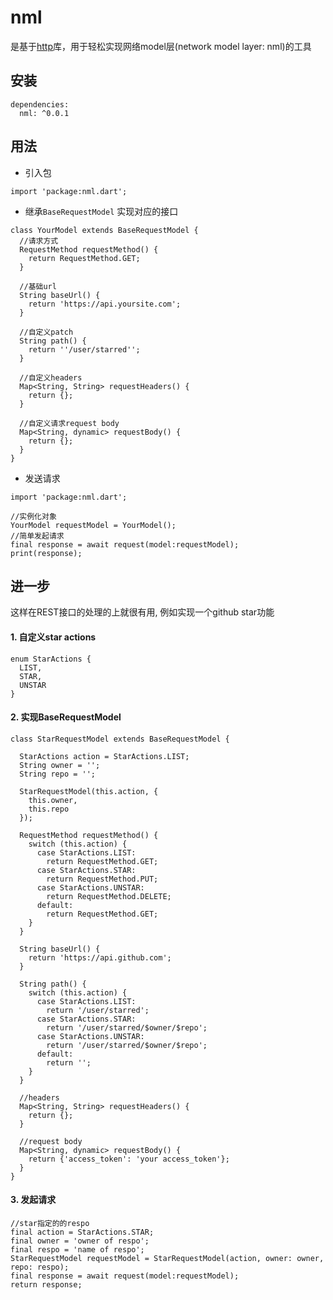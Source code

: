 # nml

是基于[http](https://pub.dartlang.org/packages/http/versions/0.11.3+16)库，用于轻松实现网络model层(network model layer: nml)的工具

## 安装

```
dependencies:
  nml: ^0.0.1
```

## 用法

* 引入包
```
import 'package:nml.dart';
```

* 继承`BaseRequestModel` 实现对应的接口
```
class YourModel extends BaseRequestModel {
  //请求方式
  RequestMethod requestMethod() {
    return RequestMethod.GET;
  }

  //基础url
  String baseUrl() {
    return 'https://api.yoursite.com';
  }

  //自定义patch
  String path() {
    return ''/user/starred'';
  }

  //自定义headers
  Map<String, String> requestHeaders() {
    return {};
  }

  //自定义请求request body
  Map<String, dynamic> requestBody() {
    return {};
  }
}
```  

* 发送请求
```
import 'package:nml.dart';

//实例化对象
YourModel requestModel = YourModel();
//简单发起请求
final response = await request(model:requestModel);
print(response);
```


## 进一步

这样在REST接口的处理的上就很有用, 例如实现一个github star功能

#### 1. 自定义star actions
```
enum StarActions {
  LIST,
  STAR,
  UNSTAR
}
```

#### 2. 实现BaseRequestModel
```
class StarRequestModel extends BaseRequestModel {

  StarActions action = StarActions.LIST;
  String owner = '';
  String repo = '';

  StarRequestModel(this.action, {
    this.owner,
    this.repo
  });

  RequestMethod requestMethod() {
    switch (this.action) {
      case StarActions.LIST:
        return RequestMethod.GET;
      case StarActions.STAR:
        return RequestMethod.PUT;
      case StarActions.UNSTAR:
        return RequestMethod.DELETE;
      default:
        return RequestMethod.GET;
    }
  }

  String baseUrl() {
    return 'https://api.github.com';
  }

  String path() {
    switch (this.action) {
      case StarActions.LIST:
        return '/user/starred';
      case StarActions.STAR:
        return '/user/starred/$owner/$repo';
      case StarActions.UNSTAR:
        return '/user/starred/$owner/$repo';
      default:
        return '';
    }
  }

  //headers
  Map<String, String> requestHeaders() {
    return {};
  }

  //request body
  Map<String, dynamic> requestBody() {
    return {'access_token': 'your access_token'};
  }
}
```

#### 3. 发起请求

```
//star指定的的respo
final action = StarActions.STAR;
final owner = 'owner of respo';
final respo = 'name of respo';
StarRequestModel requestModel = StarRequestModel(action, owner: owner, repo: respo);
final response = await request(model:requestModel);
return response;
```



